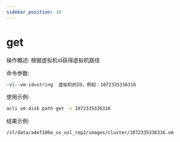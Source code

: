 ```yaml
---
sidebar_position: 10
---
```


# get
操作概述: 根据虚拟机id获得虚拟机路径

命令参数:
```bash
-v|--vm-id=string  虚拟机的ID，例如：1072335336316
```

使用示例:
```bash
acli vm disk path get -v 1072335336316
```

结果示例:
```bash
/sf/data/a4ef106e_vs_vol_rep2/images/cluster/1072335336316.vm
```